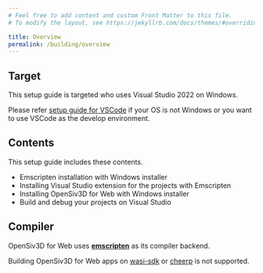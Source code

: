 ```yaml
---
# Feel free to add content and custom Front Matter to this file.
# To modify the layout, see https://jekyllrb.com/docs/themes/#overriding-theme-defaults

title: Overview
permalink: /building/overview
---
```


## Target

This setup guide is targeted who uses Visual Studio 2022 on Windows.

Please refer [setup guide for VSCode](/vscode/overview) if your OS is not Windows or you want to use VSCode as the develop environment.

## Contents

This setup guide includes these contents.

- Emscripten installation with Windows installer
- Installing Visual Studio extension for the projects with Emscripten
- Installing OpenSiv3D for Web with Windows installer
- Build and debug your projects on Visual Studio

## Compiler

OpenSiv3D for Web uses [**emscripten**](https://emscripten.org) as its compiler backend.

Building OpenSiv3D for Web apps on [wasi-sdk](https://github.com/WebAssembly/wasi-sdk) or [cheerp](https://leaningtech.com/cheerp/) is not supported.
